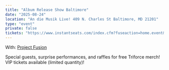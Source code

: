 ```yaml
---
title: "Album Release Show Baltimore"
date: "2025-08-24"
location: "An die Musik Live! 409 N. Charles St Baltimore, MD 21201"
type: "event"
private: false
tickets: "https://www.instantseats.com/index.cfm?fuseaction=home.event&eventID=DB9E43BB-DAA1-5BC9-088C8799D5A191C6"
---
```


With: [Project Fusion](https://www.projectfusionsq.com/ "Project Fusion")

Special guests, surprise performances, and raffles for free Triforce merch!
VIP tickets available (limited quantity)!